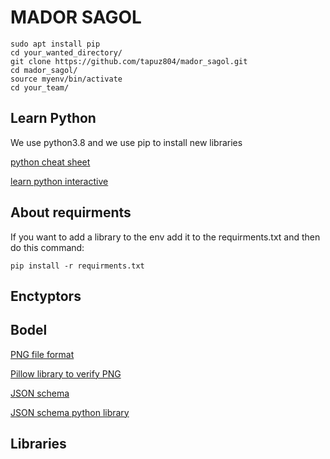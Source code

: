 # MADOR SAGOL

```
sudo apt install pip
cd your_wanted_directory/
git clone https://github.com/tapuz804/mador_sagol.git
cd mador_sagol/
source myenv/bin/activate
cd your_team/
```
## Learn Python
We use python3.8 and we use pip to install new libraries

[python cheat sheet](https://www.pythoncheatsheet.org/cheatsheet/basics)

[learn python interactive](https://www.learnpython.org/)


## About requirments 
If you want to add a library to the env add it to the requirments.txt and then do this command:
```
pip install -r requirments.txt
```

## Enctyptors

## Bodel

[PNG file format](http://www.libpng.org/pub/png/spec/1.2/PNG-Contents.html)

[Pillow library to verify PNG](https://pillow.readthedocs.io/en/stable/)

[JSON schema](https://json-schema.org/understanding-json-schema/reference)

[JSON schema python library](https://python-jsonschema.readthedocs.io/en/latest/validate/)

## Libraries
